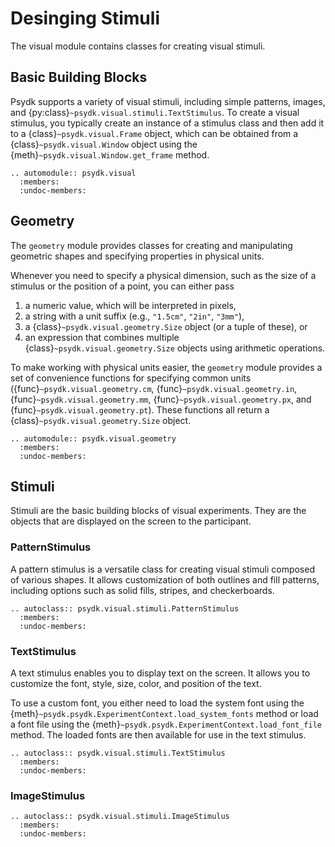 # Desinging Stimuli

The visual module contains classes for creating visual stimuli.

## Basic Building Blocks

Psydk supports a variety of visual stimuli, including simple patterns, images, and {py:class}`~psydk.visual.stimuli.TextStimulus`. To create a visual stimulus, you typically create an instance of a stimulus class and then add it to a {class}`~psydk.visual.Frame` object, which can be obtained from a {class}`~psydk.visual.Window` object using the {meth}`~psydk.visual.Window.get_frame` method.

```{eval-rst}
.. automodule:: psydk.visual
  :members:
  :undoc-members:
```

## Geometry

The `geometry` module provides classes for creating and manipulating geometric shapes and specifying properties in physical units.

Whenever you need to specify a physical dimension, such as the size of a stimulus or the position of a point, you can either pass

1. a numeric value, which will be interpreted in pixels,
2. a string with a unit suffix (e.g., `"1.5cm"`, `"2in"`, `"3mm"`),
3. a {class}`~psydk.visual.geometry.Size` object (or a tuple of these), or
4. an expression that combines multiple {class}`~psydk.visual.geometry.Size` objects using arithmetic operations.

To make working with physical units easier, the `geometry` module provides a set of convenience functions for specifying common units ({func}`~psydk.visual.geometry.cm`, {func}`~psydk.visual.geometry.in`, {func}`~psydk.visual.geometry.mm`, {func}`~psydk.visual.geometry.px`, and {func}`~psydk.visual.geometry.pt`). These functions all return a {class}`~psydk.visual.geometry.Size` object.

```{eval-rst}
.. automodule:: psydk.visual.geometry
  :members:
  :undoc-members:
```

## Stimuli

Stimuli are the basic building blocks of visual experiments. They are the objects that are displayed on the screen to the participant.

### PatternStimulus

A pattern stimulus is a versatile class for creating visual stimuli composed of various shapes. It allows customization of both outlines and fill patterns, including options such as solid fills, stripes, and checkerboards.

```{eval-rst}
.. autoclass:: psydk.visual.stimuli.PatternStimulus
  :members:
  :undoc-members:
```

### TextStimulus

A text stimulus enables you to display text on the screen. It allows you to customize the font, style, size, color, and position of the text.

To use a custom font, you either need to load the system font using the {meth}`~psydk.psydk.ExperimentContext.load_system_fonts` method or load a font file using the {meth}`~psydk.psydk.ExperimentContext.load_font_file` method. The loaded fonts are then available for use in the text stimulus.

```{eval-rst}
.. autoclass:: psydk.visual.stimuli.TextStimulus
  :members:
  :undoc-members:
```

### ImageStimulus

```{eval-rst}
.. autoclass:: psydk.visual.stimuli.ImageStimulus
  :members:
  :undoc-members:
```
